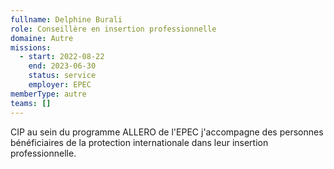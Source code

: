 ```yaml
---
fullname: Delphine Burali
role: Conseillère en insertion professionnelle
domaine: Autre
missions:
  - start: 2022-08-22
    end: 2023-06-30
    status: service
    employer: EPEC
memberType: autre
teams: []
---
```

CIP au sein du programme ALLERO de l'EPEC  j'accompagne des personnes bénéficiaires de la protection internationale dans leur insertion professionnelle.